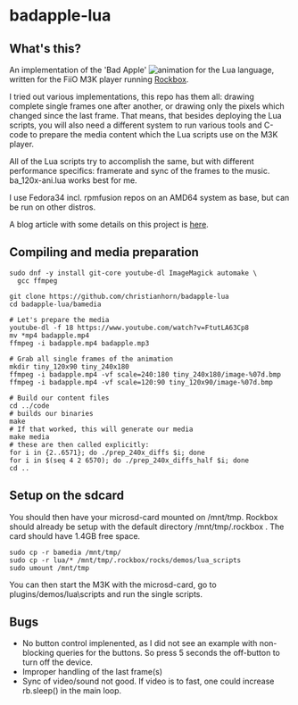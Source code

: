 # badapple-lua

## What's this?
An implementation of the 'Bad Apple' 
![animation](https://www.youtube.com/watch?v=FtutLA63Cp8) for the Lua
language, written for the FiiO M3K player running [Rockbox](https://rockbox.org).

I tried out various implementations, this repo has them all:
drawing complete single frames one after another, or drawing only the
pixels which changed since the last frame.  That means, that besides
deploying the Lua scripts, you will also need a different system to
run various tools and C-code to prepare the media content which the
Lua scripts use on the M3K player.

All of the Lua scripts try to accomplish the same, but with 
different performance specifics: framerate and sync of the frames
to the music.  ba\_120x-ani.lua works best for me.

I use Fedora34 incl. rpmfusion repos on an AMD64 system as base, but 
can be run on other distros.  

A blog article with some details on this project is 
[here](https://blog.fluxcoil.net/posts/2021/08/rockbox-badapple-m3k/).

## Compiling and media preparation

```
sudo dnf -y install git-core youtube-dl ImageMagick automake \
  gcc ffmpeg

git clone https://github.com/christianhorn/badapple-lua
cd badapple-lua/bamedia

# Let's prepare the media
youtube-dl -f 18 https://www.youtube.com/watch?v=FtutLA63Cp8
mv *mp4 badapple.mp4
ffmpeg -i badapple.mp4 badapple.mp3

# Grab all single frames of the animation
mkdir tiny_120x90 tiny_240x180
ffmpeg -i badapple.mp4 -vf scale=240:180 tiny_240x180/image-%07d.bmp
ffmpeg -i badapple.mp4 -vf scale=120:90 tiny_120x90/image-%07d.bmp

# Build our content files
cd ../code
# builds our binaries
make
# If that worked, this will generate our media
make media
# these are then called explicitly:
for i in {2..6571}; do ./prep_240x_diffs $i; done
for i in $(seq 4 2 6570); do ./prep_240x_diffs_half $i; done
cd ..
```

## Setup on the sdcard
You should then have your microsd-card mounted on /mnt/tmp.
Rockbox should already be setup with the default directory 
/mnt/tmp/.rockbox .  The card should have 1.4GB free space.
```
sudo cp -r bamedia /mnt/tmp/
sudo cp -r lua/* /mnt/tmp/.rockbox/rocks/demos/lua_scripts
sudo umount /mnt/tmp
```

You can then start the M3K with the microsd-card, go to
plugins/demos/lua\scripts and run the single scripts.

## Bugs

* No button control implenented, as I did not see an example
  with non-blocking queries for the buttons.  So press
  5 seconds the off-button to turn off the device.
* Improper handling of the last frame(s)
* Sync of video/sound not good.  If video is to fast, one could
  increase rb.sleep() in the main loop.
